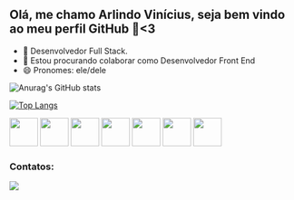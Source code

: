 ## Olá, me chamo Arlindo Vinícius, seja bem vindo ao meu perfil GitHub 👋<3


- 🌱 Desenvolvedor Full Stack.
- 👯 Estou procurando colaborar como Desenvolvedor Front End
- 😄 Pronomes: ele/dele

![Anurag's GitHub stats](https://github-readme-stats.vercel.app/api?username=vinyperroni&show_icons=true&theme=radical)

[![Top Langs](https://github-readme-stats.vercel.app/api/top-langs/?username=vinyperroni&layout=compact&theme=radical)](https://github.com/anuraghazra/github-readme-stats)

<img src="https://cdn.jsdelivr.net/gh/devicons/devicon/icons/react/react-original.svg" width="50" height="50"/> <img src="https://cdn.jsdelivr.net/gh/devicons/devicon/icons/css3/css3-original.svg"  width="50" height="50"/> <img src="https://cdn.jsdelivr.net/gh/devicons/devicon/icons/html5/html5-original.svg" width="50" height="50"/> <img src="https://cdn.jsdelivr.net/gh/devicons/devicon/icons/javascript/javascript-original.svg" width="50" height="50"/> <img src="https://cdn.jsdelivr.net/gh/devicons/devicon/icons/git/git-original.svg" width="50" height="50"/> <img src="https://cdn.jsdelivr.net/gh/devicons/devicon/icons/mysql/mysql-plain-wordmark.svg"  width="50" height="50"/> <img src="https://cdn.jsdelivr.net/gh/devicons/devicon/icons/nodejs/nodejs-original.svg" width="50" height="50"/>



### Contatos:

<div>
<a href="https://www.linkedin.com/in/arlindo-vinicius" target="_blank"><img src="https://img.shields.io/badge/-LinkedIn-%230077B5?style=for-the-badge&logo=linkedin&logoColor=white" target="_blank"></a>   
</div>







<!--
**vinyperroni/vinyperroni** is a ✨ _special_ ✨ repository because its `README.md` (this file) appears on your GitHub profile.

Here are some ideas to get you started:

- 🔭 I’m currently working on ...
- 🌱 I’m currently learning ...
- 👯 I’m looking to collaborate on ...
- 🤔 I’m looking for help with ...
- 💬 Ask me about ...
- 📫 How to reach me: ...
- 😄 Pronouns: ...
- ⚡ Fun fact: ...
-->

